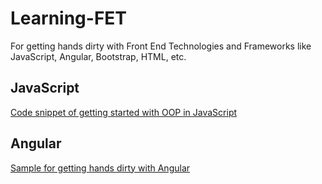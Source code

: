 # Learning-FET

For getting hands dirty with Front End Technologies and Frameworks like JavaScript, Angular, Bootstrap, HTML, etc.

## JavaScript

[Code snippet of getting started with OOP in JavaScript](https://github.com/tirthalpatel/Learning-FET/tree/master/gs-oop-js)

## Angular

[Sample for getting hands dirty with Angular](https://github.com/tirthalpatel/Learning-FET/tree/master/gs-angular)
